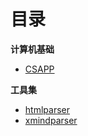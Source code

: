 # 目录

**计算机基础**

- [CSAPP](csapp/README)

**工具集**

- [htmlparser](htmlparser/index.html)
- [xmindparser](xmindparser/README)
